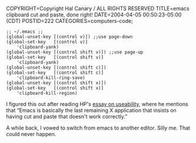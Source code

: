 COPYRIGHT=Copyright Hal Canary / ALL RIGHTS RESERVED
TITLE=emacs clipboard cut and paste, done right!
DATE=2004-04-05 00:50:23-05:00 (CDT)
POSTID=222
CATEGORIES=computers-code;

    
    ;; ~/.emacs ;;
    (global-unset-key [(control v)]) ;;use page-down
    (global-set-key   [(control v)]
        'clipboard-yank)
    (global-unset-key [(control shift v)]) ;;use page-up
    (global-set-key   [(control shift v)]
        'clipboard-yank)
    (global-unset-key [(control shift c)])
    (global-set-key   [(control shift c)]
        'clipboard-kill-ring-save)
    (global-unset-key [(control shift x)])
    (global-set-key   [(control shift x)]
        'clipboard-kill-region)
    

I figured this out after reading HP's [essay on useability](http://ometer.com/free-software-ui.html), where he mentions that “Emacs is basically the last remaining X application that insists on having cut and paste that doesn't work correctly.”

A while back, I vowed to switch from emacs to another editor. Silly me. That could never happen.
